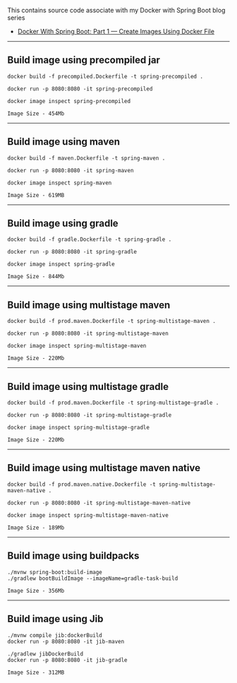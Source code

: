 This contains source code associate with my Docker with Spring Boot blog series
- [Docker With Spring Boot: Part 1 — Create Images Using Docker File](https://medium.com/javarevisited/docker-with-spring-boot-part-1-create-images-using-docker-file-2a65b2a357ee)

______
## Build image using precompiled jar
```
docker build -f precompiled.Dockerfile -t spring-precompiled .

docker run -p 8080:8080 -it spring-precompiled

docker image inspect spring-precompiled
```
```
Image Size - 454Mb
```

______
## Build image using maven
```
docker build -f maven.Dockerfile -t spring-maven .

docker run -p 8080:8080 -it spring-maven

docker image inspect spring-maven
```
```
Image Size - 619MB
```

______
## Build image using gradle
```
docker build -f gradle.Dockerfile -t spring-gradle .

docker run -p 8080:8080 -it spring-gradle

docker image inspect spring-gradle
```
```
Image Size - 844Mb
```

______
## Build image using multistage maven
```
docker build -f prod.maven.Dockerfile -t spring-multistage-maven .

docker run -p 8080:8080 -it spring-multistage-maven

docker image inspect spring-multistage-maven
```
```
Image Size - 220Mb
```

______
## Build image using multistage gradle
```
docker build -f prod.maven.Dockerfile -t spring-multistage-gradle .

docker run -p 8080:8080 -it spring-multistage-gradle

docker image inspect spring-multistage-gradle
```
```
Image Size - 220Mb
```

______
## Build image using multistage maven native
```
docker build -f prod.maven.native.Dockerfile -t spring-multistage-maven-native .

docker run -p 8080:8080 -it spring-multistage-maven-native

docker image inspect spring-multistage-maven-native
```
```
Image Size - 189Mb
```

-----
## Build image using buildpacks
```
./mvnw spring-boot:build-image
./gradlew bootBuildImage --imageName=gradle-task-build
```
```
Image Size - 356Mb
```

---
## Build image using Jib
```
./mvnw compile jib:dockerBuild
docker run -p 8080:8080 -it jib-maven

./gradlew jibDockerBuild
docker run -p 8080:8080 -it jib-gradle
```
```
Image Size - 312MB
```

